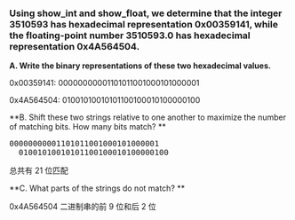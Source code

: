 ### Using show_int and show_float, we determine that the integer 3510593 has hexadecimal representation 0x00359141, while the floating-point number 3510593.0 has hexadecimal representation 0x4A564504.

**A. Write the binary representations of these two hexadecimal values.**

0x00359141: 00000000001101011001000101000001

0x4A564504: 01001010010101100100010100000100

**B. Shift these two strings relative to one another to maximize the number of
matching bits. How many bits match? **

<pre>
00000000001101011001000101000001
  01001010010101100100010100000100
</pre>

总共有 21 位匹配

**C. What parts of the strings do not match? **

0x4A564504 二进制串的前 9 位和后 2 位

